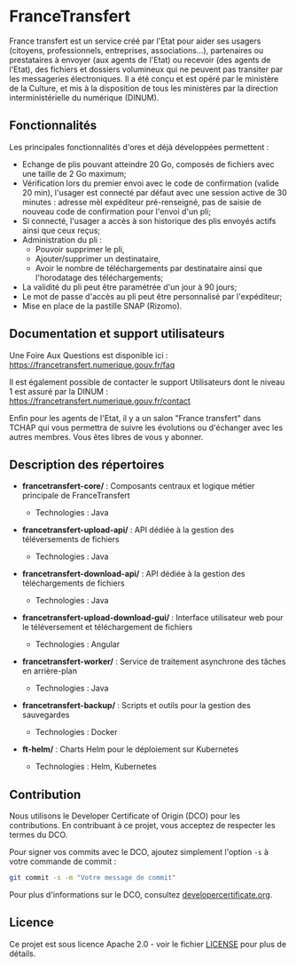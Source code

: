 # FranceTransfert

France transfert est un service créé par l'Etat pour aider ses usagers (citoyens, professionnels, entreprises, associations…), partenaires ou prestataires à envoyer (aux agents de l'Etat) ou recevoir (des agents de l'Etat), des fichiers et dossiers volumineux qui ne peuvent pas transiter par les messageries électroniques. Il a été conçu et est opéré par le ministère de la Culture, et mis à la disposition de tous les ministères par la direction interministérielle du numérique (DINUM). 

## Fonctionnalités

Les principales fonctionnalités d'ores et déjà développées permettent :

* Echange de plis pouvant atteindre 20 Go, composés de fichiers avec une taille de 2 Go maximum;
* Vérification lors du premier envoi avec le code de confirmation (valide 20 min), l'usager est connecté par défaut avec une session active de 30 minutes : adresse mèl expéditeur pré-renseigné, pas de saisie de nouveau code de confirmation pour l'envoi d'un pli;
* Si connecté, l'usager a accès à son historique des plis envoyés actifs ainsi que ceux reçus;
* Administration du pli :
  * Pouvoir supprimer le pli,
  * Ajouter/supprimer un destinataire,
  * Avoir le nombre de téléchargements par destinataire ainsi que l'horodatage des téléchargements;
* La validité du pli peut être paramétrée d'un jour à 90 jours;
* Le mot de passe d'accès au pli peut être personnalisé par l'expéditeur;
* Mise en place de la pastille SNAP (Rizomo).

## Documentation et support utilisateurs

Une Foire Aux Questions est disponible ici : https://francetransfert.numerique.gouv.fr/faq

Il est également possible de contacter le support Utilisateurs dont le niveau 1 est assuré par la DINUM : https://francetransfert.numerique.gouv.fr/contact

Enfin pour les agents de l'Etat, il y a un salon "France transfert" dans TCHAP qui vous permettra de suivre les évolutions ou d'échanger avec les autres membres. Vous êtes libres de vous y abonner.

## Description des répertoires

- **francetransfert-core/** : Composants centraux et logique métier principale de FranceTransfert
  - Technologies : Java

- **francetransfert-upload-api/** : API dédiée à la gestion des téléversements de fichiers
  - Technologies : Java

- **francetransfert-download-api/** : API dédiée à la gestion des téléchargements de fichiers
  - Technologies : Java

- **francetransfert-upload-download-gui/** : Interface utilisateur web pour le téléversement et téléchargement de fichiers
  - Technologies : Angular

- **francetransfert-worker/** : Service de traitement asynchrone des tâches en arrière-plan
  - Technologies : Java

- **francetransfert-backup/** : Scripts et outils pour la gestion des sauvegardes
  - Technologies : Docker

- **ft-helm/** : Charts Helm pour le déploiement sur Kubernetes
  - Technologies : Helm, Kubernetes

## Contribution

Nous utilisons le Developer Certificate of Origin (DCO) pour les contributions. En contribuant à ce projet, vous acceptez de respecter les termes du DCO.

Pour signer vos commits avec le DCO, ajoutez simplement l'option `-s` à votre commande de commit :

```bash
git commit -s -m "Votre message de commit"
```

Pour plus d'informations sur le DCO, consultez [developercertificate.org](https://developercertificate.org/).

## Licence

Ce projet est sous licence Apache 2.0 - voir le fichier [LICENSE](LICENSE.txt) pour plus de détails. 
